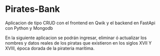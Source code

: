 # Pirates-Bank
Aplicacion de tipo CRUD con el frontend en Qwik y el backend en FastApi con Python y Mongodb

En la siguiente aplicacion se podrán ingresar, eliminar ó actualizar los nombres y datos reales de los piratas que existieron en los siglos XVII Y XVIII, época dorada de la pirateria marítima.
